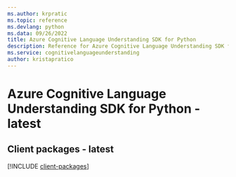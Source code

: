 ```yaml
---
ms.author: krpratic
ms.topic: reference
ms.devlang: python
ms.data: 09/26/2022
title: Azure Cognitive Language Understanding SDK for Python
description: Reference for Azure Cognitive Language Understanding SDK for Python
ms.service: cognitivelanguageunderstanding
author: kristapratico
---
```

# Azure Cognitive Language Understanding SDK for Python - latest

## Client packages - latest
[!INCLUDE [client-packages](cognitive-language-understanding-client-index.md)]